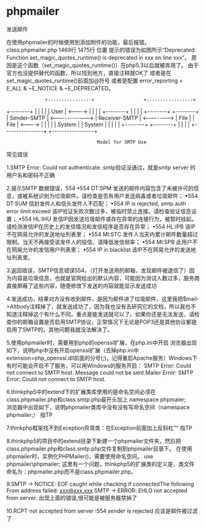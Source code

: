 # phpmailer
发送邮件

在使用phpmailer的时候使用到添加附件的功能，最后报错。
class.phpmailer.php
1469行 1475行 位置
提示的错误为如图所示“Deprecated: Function set_magic_quotes_runtime() is deprecated in xxx on line xxx”。
原因是这个函数（set_magic_quotes_runtime()）在php5.3以后就被弃用了。
由于官方也没提供替代的函数，所以找到地方，直接注释就OK了
或者是在set_magic_quotes_runtime()前面加@符号
或者是配置 error_reporting = E_ALL & ~E_NOTICE & ~E_DEPRECATED。

                  +----------------+                  +-----------------+        
+--------+        |                |                  |                 |
| User   | <----> |                |                  |                 | 
+--------+        |                |                  |                 |               +--------+ 
+--------+        |  Sender-SMTP   | <------------>   |  Receiver-SMTP  |   <------->   |  File  |
|  File  | <----> |                |                  |                 |               | System |
| System |        |                |                  |                 |               +--------+
+--------+        |                |                  |                 |
                  +----------------+                  +-----------------+   
                  
                                     Model for SMTP Use

常见错误

1.SMTP Error: Could not authenticate.
  smtp验证没通过，就是smtp server 的用户名和密码不正确
  
2.提示SMTP 数据错误，554
  •554 DT:SPM 发送的邮件内容包含了未被许可的信息，或被系统识别为垃圾邮件。请检查是否有用户发送病毒或者垃圾邮件； 
  •554 DT:SUM 信封发件人和信头发件人不匹配； 
  •554 IP is rejected, smtp auth error limit exceed 该IP验证失败次数过多，被临时禁止连接。请检查验证信息设置； 
  •554 HL:IHU 发信IP因发送垃圾邮件或存在异常的连接行为，被暂时挂起。请检测发信IP在历史上的发信情况和发信程序是否存在异常； 
  •554 HL:IPB 该IP不在网易允许的发送地址列表里； 
  •554 MI:STC 发件人当天内累计邮件数量超过限制，当天不再接受该发件人的投信。请降低发信频率； 
  •554 MI:SPB 此用户不在网易允许的发信用户列表里； 
  •554 IP in blacklist 该IP不在网易允许的发送地址列表里。 
  
 3.返回错误，SMTP信息错误554，（打开发送用的邮箱，发现邮件被退信了）因为内容是垃圾信息，也就是官网给出的默认内容，可能因为测试人数过多，服务商直接屏蔽了这些内容，随便修改下发送的内容就能显示发送成功
 
 4.发送成功，结果对方没有收到邮件，是因为邮件进了垃圾邮件，这里我把$mail->Altbody注释掉了，就发送成功了，因为我也没有去研究它的文档，所以我也不知道注释掉这个有什么不同。重点是能发送就可以了。如果你还是无法发送，请检查你的邮箱设置是否启用SMTP协议，正常情况下无论是POP3还是其他协议都是启用了SMTP的。其他问题我就没法解决了。
 
 5.使用phpmailer时，需要用到php的openssl扩展，在php.ini中开启
   浏览器出现如下，说明php中没有开启openssl扩展（去掉php.ini中extension=php_openssl.dll前面的分号(;)，记得重启Apache服务）Windows下有时可能会开启不了服务，可以用Windows的服务开启：
SMTP Error: Could not connect to SMTP host. Message could not be sent.Mailer Error: SMTP Error: Could not connect to SMTP host.
 
 6.thinkphp5中的extend下的扩展类库使用的是命名空间必须在class.phpmailer.php和class.smtp.php最开头加上 namespace phpmaier;  
   浏览器中出现如下，说明phpmailer类库中没有没有写命名空间（namespace phpmailer;） 指TP
 
 7.thinkphp框架找不到Exception异常类：在Exception前面加上反斜杠"\"  指TP
 
 8.thinkphp5的项目中的extend目录下新建一个phpmailer文件夹，然后把class.phpmailer.php和class.smtp.php文件复制到phpmailer目录下。
   在使用phpmailer时，实例化PHPMailer()，需要使用命名空间。 
   use phpmailer\phpmailer; 
   这里有一个问题，thinkphp5的扩展类的定义是，类文件命名为：phpmailer.php而不是class.phpmailer.php。
 
 9.SMTP -> NOTICE: EOF caught while checking if connectedThe following From address failed: xxx@xxx.xxx SMTP -> ERROR: EHLO not accepted from server:
   出现上面的错误,很可能是被服务器禁掉了
  
 10.RCPT not accepted from server :554 sender is rejected
   应该是邮件被过滤了
   
 
 
